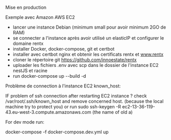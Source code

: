 Mise en production

Exemple avec Amazon AWS EC2 

- lancer une instance Debian (minimum small pour avoir minimum 2GO de RAM)
- se connecter a l'instance après avoir utilisé un elasticIP et configurer le domaine rentx
- installer Docker, docker-compose, git et certbot
- installer avec certbot nginx et obtenir les certificats rentx et www.rentx
- cloner le répertoire git https://github.com/innoestate/rentx
- uploader les fichiers .env avec scp dans le dossier de l'instance EC2 nestJS et racine
- run docker-compose up --build -d 


Problème de connection à l'instance EC2 known_host: 

IF problem of ssh connection after restarting EC2 instance ?
check /var/root/.ssh/known_host and remove concerned host. (because the local machine try to protect you)
or run sudo ssh-keygen -R ec2-13-36-119-43.eu-west-3.compute.amazonaws.com (the name of old a)


For dev mode run: 

docker-compose -f docker-compose.dev.yml up